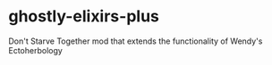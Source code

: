# ghostly-elixirs-plus
Don't Starve Together mod that extends the functionality of Wendy's Ectoherbology
